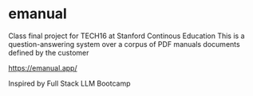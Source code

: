 # emanual

Class final project for TECH16 at Stanford Continous Education
This is a question-answering system over a corpus of PDF manuals documents defined by the customer

https://emanual.app/

Inspired by Full Stack LLM Bootcamp
